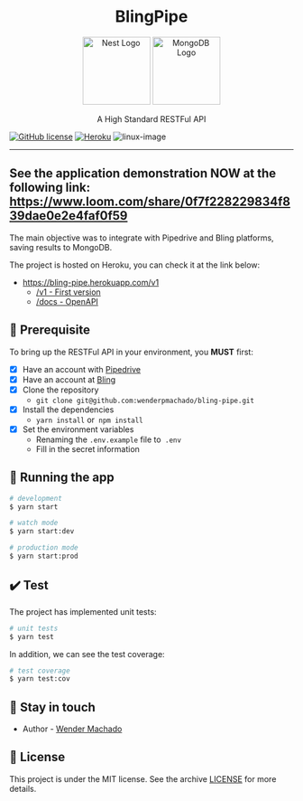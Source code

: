 <h1 align="center">BlingPipe</h1>

<p align="center">
  <a href="http://nestjs.com/" target="blank"><img src="https://nestjs.com/img/logo-small.svg" width="120" alt="Nest Logo" /></a>
  <a href="https://www.mongodb.com/" target="blank"><img src="https://bognarjunior.files.wordpress.com/2015/05/thumb.png?w=120" width="120" alt="MongoDB Logo" /></a>
</p>

<p align="center">A High Standard RESTFul API</p>

[![GitHub license](https://img.shields.io/github/license/Naereen/StrapDown.js.svg)](LICENSE.md)
[![Heroku](https://heroku-badge.herokuapp.com/?app=heroku-badge)](https://bling-pipe.herokuapp.com/v1)
![linux-image](https://img.shields.io/travis/nestjs/nest/master.svg?label=linux)

<hr>

## See the application demonstration NOW at the following link: https://www.loom.com/share/0f7f228229834f839dae0e2e4faf0f59

The main objective was to integrate with Pipedrive and Bling platforms, saving results to MongoDB.

The project is hosted on Heroku, you can check it at the link below:

- https://bling-pipe.herokuapp.com/v1
  - [/v1 - First version](https://bling-pipe.herokuapp.com/v1/)
  - [/docs - OpenAPI](https://bling-pipe.herokuapp.com/docs/)

## :wrench: Prerequisite

To bring up the RESTFul API in your environment, you **MUST** first:

* [x] Have an account with [Pipedrive](https://www.pipedrive.com/)
* [x] Have an account at [Bling](https://bling.com.br/)
* [x] Clone the repository
   - `git clone git@github.com:wenderpmachado/bling-pipe.git`
* [x] Install the dependencies
   - `yarn install` or` npm install`
* [x] Set the environment variables
   - Renaming the `.env.example` file to` .env`
   - Fill in the secret information

## :rocket: Running the app

```bash
# development
$ yarn start

# watch mode
$ yarn start:dev

# production mode
$ yarn start:prod
```

## :heavy_check_mark: Test

The project has implemented unit tests:

```bash
# unit tests
$ yarn test
```

In addition, we can see the test coverage:

```bash
# test coverage
$ yarn test:cov
```

## :wave: Stay in touch

- Author - [Wender Machado](https://www.linkedin.com/in/wenderpmachado)

## :memo: License

This project is under the MIT license. See the archive [LICENSE](LICENSE.md) for more details.
